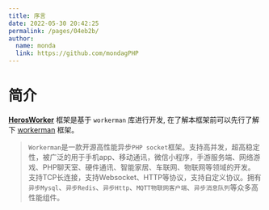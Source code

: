 ```yaml
---
title: 序言
date: 2022-05-30 20:42:25
permalink: /pages/04eb2b/
author: 
  name: monda
  link: https://github.com/mondagPHP
---
```

# 简介

**[HerosWorker](https://github.com/mondagPHP/heros-worker)** 框架是基于 `workerman` 库进行开发, 在了解本框架前可以先行了解下 [workerman](http://doc.workerman.net) 框架。

>`Workerman`是一款开源高性能异步`PHP socket`框架。支持高并发，超高稳定性，被广泛的用于手机app、移动通讯，微信小程序，手游服务端、网络游戏、PHP聊天室、硬件通讯、智能家居、车联网、物联网等领域的开发。 支持TCP长连接，支持Websocket、HTTP等协议，支持自定义协议。拥有`异步Mysql`、`异步Redis`、`异步Http`、`MQTT物联网客户端`、`异步消息队列`等众多高性能组件。
